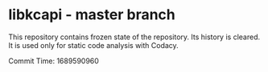 # libkcapi - master branch

This repository contains frozen state of the repository.
Its history is cleared. It is used only for static code
analysis with Codacy.

Commit Time: 1689590960